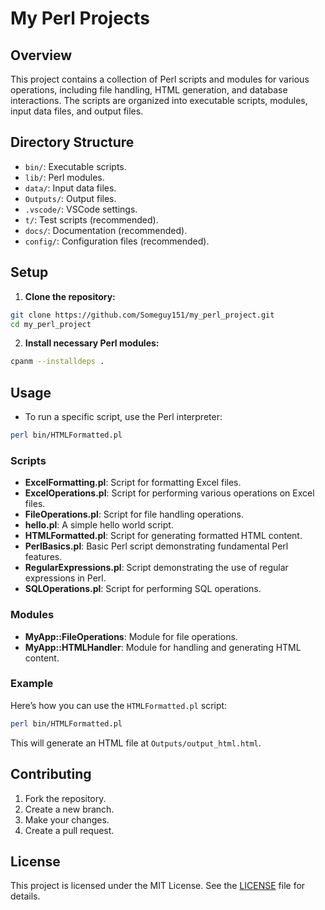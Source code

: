 # My Perl Projects

## Overview
This project contains a collection of Perl scripts and modules for various operations, including file handling, HTML generation, and database interactions. The scripts are organized into executable scripts, modules, input data files, and output files.

## Directory Structure
- `bin/`: Executable scripts.
- `lib/`: Perl modules.
- `data/`: Input data files.
- `Outputs/`: Output files.
- `.vscode/`: VSCode settings.
- `t/`: Test scripts (recommended).
- `docs/`: Documentation (recommended).
- `config/`: Configuration files (recommended).

## Setup
1. **Clone the repository:**
   
```sh
git clone https://github.com/Someguy151/my_perl_project.git
cd my_perl_project
```

2. **Install necessary Perl modules:**

```sh
cpanm --installdeps .
```

## Usage
- To run a specific script, use the Perl interpreter:

```sh
perl bin/HTMLFormatted.pl
```

### Scripts
- **ExcelFormatting.pl**: Script for formatting Excel files.
- **ExcelOperations.pl**: Script for performing various operations on Excel files.
- **FileOperations.pl**: Script for file handling operations.
- **hello.pl**: A simple hello world script.
- **HTMLFormatted.pl**: Script for generating formatted HTML content.
- **PerlBasics.pl**: Basic Perl script demonstrating fundamental Perl features.
- **RegularExpressions.pl**: Script demonstrating the use of regular expressions in Perl.
- **SQLOperations.pl**: Script for performing SQL operations.

### Modules
- **MyApp::FileOperations**: Module for file operations.
- **MyApp::HTMLHandler**: Module for handling and generating HTML content.

### Example
Here’s how you can use the `HTMLFormatted.pl` script:

```sh
perl bin/HTMLFormatted.pl
```

This will generate an HTML file at `Outputs/output_html.html`.

## Contributing
1. Fork the repository.
2. Create a new branch.
3. Make your changes.
4. Create a pull request.

## License
This project is licensed under the MIT License. See the [LICENSE](LICENSE) file for details.

